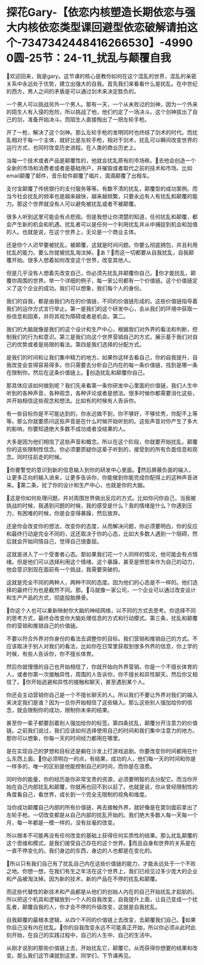 # 探花Gary-【依恋内核塑造长期依恋与强大内核依恋类型课回避型依恋破解请拍这个-7347342448416266530】-49900圆-25节：24-11_扰乱与颠覆自我

🎼欢迎回来，我是gary。这节课的核心是教你如何在这个混乱的世界，混乱的亲密关系中永远处于优势，建立出强大的自我。首先我们来看看什么是扰乱。在中世纪的西方，男人之间的矛盾是可以通过剑术来决定胜负的。

一个男人可以挑战另外一个男人。那有一天，一个从未败过的剑神，因为一个外来的陌生人有入侵的危险，所以挑战了他，他们约定了一场决斗。这个剑神拔出了自己的剑，准备开始决斗。而陌生人直接掏出了一把左轮手枪。

开了一枪，解决了这个剑神。那么左轮手枪的发明同时也终结了剑术的时代。而扰乱相对于每一个主体，就好比是左轮手枪，相对于剑术，扰乱可以瞬间改变世界的运行方式，也同时改变历史进程。在人类的商业历史上。

当每一个技术或者产品是颠覆性的，他就会扰乱原有的市场秩。🎼去他会创造一个全新的市场和消费者或者是基础用户，并摧毁或者取代之前的技术和市场。比如email颠覆了邮件，音乐软件颠覆了唱片，滴滴颠覆了出租车。

支付宝颠覆了传统银行的支付服务等等。有数不清的扰乱，颠覆型的成功案例。而当今社会扰乱的频率也是越来越快，越来越频繁，只要永远有人有扰乱和颠覆的能力。那这个世界就没有人可以避免被扰乱或者不被颠覆。

很多人听到这里可能会有点悲观。但是我想让你清楚的知道，任何扰乱和颠覆，都会产生新的机会和机遇。扰乱者可以是任何一个利用扰乱并从中捕捉到机会和加值的人。也就是说，在这个世界上，无论是一个商业主体。

还是你个人迟早要被扰乱，被颠覆，这就是时间问题。你要么彻底拥包，并且利用扰乱的能力。要么你就被扰乱淘汰掉。🎼あ？🎼而这一切都要从自我扰乱，自我颠覆开始。很多人想着如何改变这个世界，改变其他人。

但是几乎没有人想着先改变自己，你必须先扰乱并颠覆你自己。🎼你才能扰乱，颠覆你周围的世界。举一个详细的例子，每一家公司都有一个价值链。这个价值链定义了这个企业的成功。我们可以想象，我们每个人的身份。

我们的自我，都是由我们内在的价值链，不同的价值链形成的。这些价值链指导着我们的运作方式言行举止。第一是我们的这个研发中心，会从我们的环境中获取一些信息和因素，并将其视为障碍或者是机会。第二。

我们的大脑就像是我们的这个设计和生产中心，根据我们对外界的看法和判断，控制我们的行为和意识。第三是我们向这个世界营销自己的方式，展示基于我们对自己的优势或者是局限的看法。第四是我们选择的分配方式。

是我们的时间和让我们集中精力的地方。如果你这样去看自己，你的自我提升，自我改变会变得容易得多。你只需要去分析自己内在的每一条价值链，找到是哪一条在限制你。然后在这条价值链上。🎼创造扰乱和颠覆你自己。

那具体应该如何做到呢？我们先来看第一条你研发中心里面的价值链，我们人生中听到的各种声音，各种观念，各种评论或者是想法。很多时候你都需要消化这些，并开始相信这些观念和想法。比如有的时候有人告诉你。

有一些目标你是不可能达到的，你永远做不到，你不够好，不够优秀，你配不上等等。那么你就要质问这些声音是在什么时候开始听到的。这些声音对你产生了多大的影响，你要知道绝大多数不成功或者没结果的人。

大多是因为他们相信了这些声音和概念。所以在这个阶段，你就要开始扰乱，颠覆你的这些限制性信念。你必须要质疑你这辈子听到的，接受到的所有负面信息和观念。同时往前走的时候。

🎼你要警觉的意识到新的信息输入到你的研发中心里面。🎼然后屏蔽负面的输入，让更多正向的输入进来，让更多告诉你，你能做到你能完成你配得上的这种声音进来。🎼第二条，扰了你的设计和生产中心，也就是你的大脑。

🎼这是你如何处理问题，并对周围世界做出反应的方式。比如你问你自己，当我被挑战的时候，我遇到问题的时候，我的感受是什么？我的情绪是什么？你遇到压力，有困难的时候，你是会变得暴躁，然后放弃。

还是你会改变你的想法，改变你的态度，从而解决问题，你必须要明白，你的反应和最终行动是完全不同的，这还取决于你的心态，比如大多数人遇到一个阻碍，然后就会开始同情自己，觉得自己很委屈。

这就是进入了一个受害者心态。那如果我们花一个人同样的情况，他可能会有点情绪。但是他们可以选择利用这个情绪，这个暴躁，甚至是愤怒来作为自己的动力，他会意识到现在面前有一个挑战，我需要突破的。

这就是完全不同的两种人，两种不同的态度。因为他们的心态是不一样的。他们选择的最终行为也是截然不同。那。🎼马就像一家公司，一个企业可以通过改变设计和生产产品的方式，彻底投胎换骨。

🎼你这个人也可以重新映射你大脑的神经网络，以不同的方式去思考。你选择不同的思考方式，最终会改变你大脑处理信息的方式和行动模式。第三条，扰乱和颠覆你的营销和推销自己的价值链。

不要以符合外界对你身份的看法去调整你的目标。我们营销和推销自己的方式。不应该取决于别人对我们的看法，比如你在日常里获取到很多外界的信息，你上学的时候，有些人告诉你，你不擅长体育。

然后你就慢慢的自己也开始相信了，你就开始向外界营销，你是一个不擅长体育的人，或者你第一次接触异性，周围的人告诉你，你不擅长和异性聊天。然后你又相信了。🎼你开始逃避和异性的接触和聊天，甚至遇到某个人。

你还会主动营销你自己是一个不擅长聊天的人。所以我们不要让外界对我们的输入来决定我们是谁？因为一旦你开始相信了这些输入。那么这些别人强加给你的信念，就会限制你的成功，限制你未来的结果。

甚至你一辈子都要刮着别人强加给你的标签。第四条扰乱，颠覆分开注意力的价值链。之前我们说过，我们应该如何选择使用自己的时间和我们集中注意力的地方。那你可以想象，你每一天的时间经力都用在哪里。

是在实现自己的梦想和目标还是躺在沙发上打游戏追剧。你要改变你时间都用在什么东西上面。🎼你必须明白一的点，有结果，成功的人，他们每一天的时间和你是一样多的，唯一的区别是他能控制自己的时间，而你是在浪费。

同时你的能量，你的经历是你非常宝贵的资源，必须要明智的去分配它。而当你开始在自己内部扰乱和颠覆，你就再也回不到以前了。也就是说，你从曾经限制性的角度看自己，看世界，成长到一个完全无限制的视角和维度。

当你成功颠覆自己内部的所有价值链，再去接触外界，就好像是在窦剑面前拿出了左轮手枪。一切改变都是从自己内部的扰乱开始的。我们绝大多数人每一天每一个月，每一年都是一模一样的，没有丝毫的改变。

所以根本不可能再没有任何改变的基础上获得任何实质性的结果。那么扰乱颠覆的这个思维和模式，是我们接受自己存在的这个世界。🎼而且自身和世界的关系是在一直不停变化的。我们身边的东西，身边的人也都是在变化的。

🎼所以只有我们自己有了扰乱自己内在这些价值链的能力，才能永远处于一个不败之地。你想一想，在我们有生之年活在这个世界上，我们已经见过多少庞大的企业和产品被淘汰掉。因为新的技术，新的产品在不停的扰乱和颠覆。

而这些代替性的新技术和产品都是从他们的创始人内在的自己开始扰乱才起航的。所以把这个机具和逻辑放到一个人的自我改变，自我提升上面，让自己变成一个扰乱者，颠覆自我的人，你才会不停的升级改变，这就是自我扰乱。

自我颠覆的最根本逻辑，从四个不同的价值链上去改变，去颠覆我们自己。🎼如果你自己没有内在扰乱。🎼你的自我改变永远不可能真正开始，所以你必须从此时此刻开始，在自己的实践过程中，自己的人生中、自己的生活中。

从刚才说到的那些价值链上去，开始扰乱它，颠覆它。从而获得你想要的结果和改变。那么我们这节课就到这里，同学们，下节课再见。

